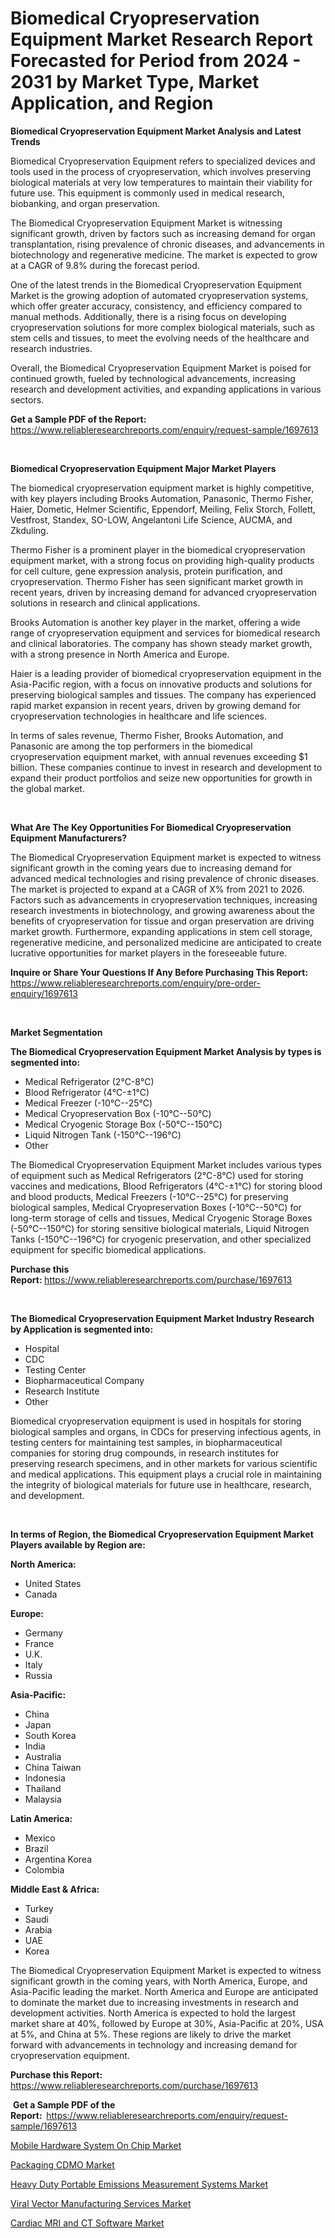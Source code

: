 <p><h1>Biomedical Cryopreservation Equipment Market Research Report Forecasted for Period from 2024 -  2031 by Market Type, Market Application, and Region</h1></p><p><strong>Biomedical Cryopreservation Equipment Market Analysis and Latest Trends</strong></p>
<p><p>Biomedical Cryopreservation Equipment refers to specialized devices and tools used in the process of cryopreservation, which involves preserving biological materials at very low temperatures to maintain their viability for future use. This equipment is commonly used in medical research, biobanking, and organ preservation.</p><p>The Biomedical Cryopreservation Equipment Market is witnessing significant growth, driven by factors such as increasing demand for organ transplantation, rising prevalence of chronic diseases, and advancements in biotechnology and regenerative medicine. The market is expected to grow at a CAGR of 9.8% during the forecast period.</p><p>One of the latest trends in the Biomedical Cryopreservation Equipment Market is the growing adoption of automated cryopreservation systems, which offer greater accuracy, consistency, and efficiency compared to manual methods. Additionally, there is a rising focus on developing cryopreservation solutions for more complex biological materials, such as stem cells and tissues, to meet the evolving needs of the healthcare and research industries.</p><p>Overall, the Biomedical Cryopreservation Equipment Market is poised for continued growth, fueled by technological advancements, increasing research and development activities, and expanding applications in various sectors.</p></p>
<p><strong>Get a Sample PDF of the Report:&nbsp;</strong> <a href="https://www.reliableresearchreports.com/enquiry/request-sample/1697613">https://www.reliableresearchreports.com/enquiry/request-sample/1697613</a></p>
<p>&nbsp;</p>
<p><strong>Biomedical Cryopreservation Equipment Major Market Players</strong></p>
<p><p>The biomedical cryopreservation equipment market is highly competitive, with key players including Brooks Automation, Panasonic, Thermo Fisher, Haier, Dometic, Helmer Scientific, Eppendorf, Meiling, Felix Storch, Follett, Vestfrost, Standex, SO-LOW, Angelantoni Life Science, AUCMA, and Zkduling.</p><p>Thermo Fisher is a prominent player in the biomedical cryopreservation equipment market, with a strong focus on providing high-quality products for cell culture, gene expression analysis, protein purification, and cryopreservation. Thermo Fisher has seen significant market growth in recent years, driven by increasing demand for advanced cryopreservation solutions in research and clinical applications.</p><p>Brooks Automation is another key player in the market, offering a wide range of cryopreservation equipment and services for biomedical research and clinical laboratories. The company has shown steady market growth, with a strong presence in North America and Europe.</p><p>Haier is a leading provider of biomedical cryopreservation equipment in the Asia-Pacific region, with a focus on innovative products and solutions for preserving biological samples and tissues. The company has experienced rapid market expansion in recent years, driven by growing demand for cryopreservation technologies in healthcare and life sciences.</p><p>In terms of sales revenue, Thermo Fisher, Brooks Automation, and Panasonic are among the top performers in the biomedical cryopreservation equipment market, with annual revenues exceeding $1 billion. These companies continue to invest in research and development to expand their product portfolios and seize new opportunities for growth in the global market.</p></p>
<p>&nbsp;</p>
<p><strong>What Are The Key Opportunities For Biomedical Cryopreservation Equipment Manufacturers?</strong></p>
<p><p>The Biomedical Cryopreservation Equipment market is expected to witness significant growth in the coming years due to increasing demand for advanced medical technologies and rising prevalence of chronic diseases. The market is projected to expand at a CAGR of X% from 2021 to 2026. Factors such as advancements in cryopreservation techniques, increasing research investments in biotechnology, and growing awareness about the benefits of cryopreservation for tissue and organ preservation are driving market growth. Furthermore, expanding applications in stem cell storage, regenerative medicine, and personalized medicine are anticipated to create lucrative opportunities for market players in the foreseeable future.</p></p>
<p><strong>Inquire or Share Your Questions If Any Before Purchasing This Report:</strong> <a href="https://www.reliableresearchreports.com/enquiry/pre-order-enquiry/1697613">https://www.reliableresearchreports.com/enquiry/pre-order-enquiry/1697613</a></p>
<p>&nbsp;</p>
<p><strong>Market Segmentation</strong></p>
<p><strong>The Biomedical Cryopreservation Equipment Market Analysis by types is segmented into:</strong></p>
<p><ul><li>Medical Refrigerator (2℃-8℃)</li><li>Blood Refrigerator (4℃-±1℃)</li><li>Medical Freezer (-10℃--25℃)</li><li>Medical Cryopreservation Box (-10℃--50℃)</li><li>Medical Cryogenic Storage Box (-50℃--150℃)</li><li>Liquid Nitrogen Tank (-150℃--196℃)</li><li>Other</li></ul></p>
<p><p>The Biomedical Cryopreservation Equipment Market includes various types of equipment such as Medical Refrigerators (2℃-8℃) used for storing vaccines and medications, Blood Refrigerators (4℃-±1℃) for storing blood and blood products, Medical Freezers (-10℃--25℃) for preserving biological samples, Medical Cryopreservation Boxes (-10℃--50℃) for long-term storage of cells and tissues, Medical Cryogenic Storage Boxes (-50℃--150℃) for storing sensitive biological materials, Liquid Nitrogen Tanks (-150℃--196℃) for cryogenic preservation, and other specialized equipment for specific biomedical applications.</p></p>
<p><strong>Purchase this Report:&nbsp;</strong><a href="https://www.reliableresearchreports.com/purchase/1697613">https://www.reliableresearchreports.com/purchase/1697613</a></p>
<p>&nbsp;</p>
<p><strong>The Biomedical Cryopreservation Equipment Market Industry Research by Application is segmented into:</strong></p>
<p><ul><li>Hospital</li><li>CDC</li><li>Testing Center</li><li>Biopharmaceutical Company</li><li>Research Institute</li><li>Other</li></ul></p>
<p><p>Biomedical cryopreservation equipment is used in hospitals for storing biological samples and organs, in CDCs for preserving infectious agents, in testing centers for maintaining test samples, in biopharmaceutical companies for storing drug compounds, in research institutes for preserving research specimens, and in other markets for various scientific and medical applications. This equipment plays a crucial role in maintaining the integrity of biological materials for future use in healthcare, research, and development.</p></p>
<p>&nbsp;</p>
<p><strong>In terms of Region, the Biomedical Cryopreservation Equipment Market Players available by Region are:</strong></p>
<p>
    <p> <strong> North America: </strong>
        <ul>
            <li>United States</li>
            <li>Canada</li>
        </ul>
        </p> 
    <p> <strong> Europe: </strong>
        <ul>
            <li>Germany</li>
            <li>France</li>
            <li>U.K.</li>
            <li>Italy</li>
            <li>Russia</li>
        </ul>
        </p> 
    <p> <strong> Asia-Pacific: </strong>
        <ul>
            <li>China</li>
            <li>Japan</li>
            <li>South Korea</li>
            <li>India</li>
            <li>Australia</li>
            <li>China Taiwan</li>
            <li>Indonesia</li>
            <li>Thailand</li>
            <li>Malaysia</li>
        </ul>
        </p> 
    <p> <strong> Latin America: </strong>
        <ul>
            <li>Mexico</li>
            <li>Brazil</li>
            <li>Argentina Korea</li>
            <li>Colombia</li>
        </ul>
        </p> 
    <p> <strong> Middle East & Africa: </strong>
        <ul>
            <li>Turkey</li>
            <li>Saudi</li>
            <li>Arabia</li>
            <li>UAE</li>
            <li>Korea</li>
        </ul>
    </p>
    </p>
<p><p>The Biomedical Cryopreservation Equipment Market is expected to witness significant growth in the coming years, with North America, Europe, and Asia-Pacific leading the market. North America and Europe are anticipated to dominate the market due to increasing investments in research and development activities. North America is expected to hold the largest market share at 40%, followed by Europe at 30%, Asia-Pacific at 20%, USA at 5%, and China at 5%. These regions are likely to drive the market forward with advancements in technology and increasing demand for cryopreservation equipment.</p></p>
<p><strong>Purchase this Report: </strong><a href="https://www.reliableresearchreports.com/purchase/1697613">https://www.reliableresearchreports.com/purchase/1697613</a></p>
<p>&nbsp;<strong>Get a Sample PDF of the Report:&nbsp;&nbsp;</strong><a href="https://www.reliableresearchreports.com/enquiry/request-sample/1697613">https://www.reliableresearchreports.com/enquiry/request-sample/1697613</a></p>
<p><strong></strong></p>
<p><p><a href="https://medium.com/@doylenader453/mobile-hardware-system-on-chip-market-size-cagr-trends-2024-2030-26d2b95adf3a">Mobile Hardware System On Chip Market</a></p><p><a href="https://medium.com/@doylenader453/packaging-cdmo-market-trends-forecast-and-competitive-analysis-to-2031-1a034100c64c">Packaging CDMO Market</a></p><p><a href="https://medium.com/@doylenader453/heavy-duty-portable-emissions-measurement-systems-market-share-evolution-and-market-growth-trends-c0745c67d8a9">Heavy Duty Portable Emissions Measurement Systems Market</a></p><p><a href="https://medium.com/@doylenader453/viral-vector-manufacturing-services-market-trends-and-market-analysis-forecasted-for-period-0c0a02985a29">Viral Vector Manufacturing Services Market</a></p><p><a href="https://medium.com/@doylenader453/cardiac-mri-and-ct-software-market-trends-forecast-and-competitive-analysis-to-2031-4013a61599c9">Cardiac MRI and CT Software Market</a></p></p>